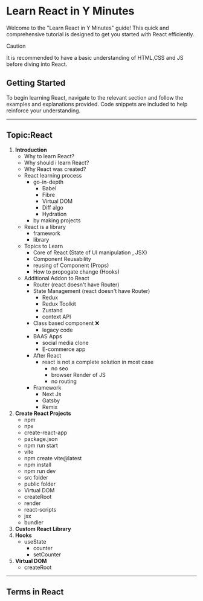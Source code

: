 # Learn React in Y Minutes

Welcome to the "Learn React in Y Minutes" guide! This quick and comprehensive tutorial is designed to get you started with React efficiently.

> [!CAUTION]
> It is recommended to have a basic understanding of HTML,CSS and JS before diving into React.

## Getting Started

To begin learning React, navigate to the relevant section and follow the examples and explanations provided. Code snippets are included to help reinforce your understanding.

---

## Topic:React

1. **Introduction**
   - Why to learn React?
   - Why should i learn React?
   - Why React was created?
   - React learning process
     - go-in-depth
       - Babel
       - Fibre
       - Virtual DOM
       - Diff algo
       - Hydration
     - by making projects
   - React is a library
     - framework
     - library
   - Topics to Learn
     - Core of React (State of UI manipulation , JSX)
     - Component Reusability
     - reusing of Component (Props)
     - How to propogate change (Hooks)
   - Additional Addon to React
     - Router (react doesn't have Router)
     - State Management (react doesn't have Router)
       - Redux
       - Redux Toolkit
       - Zustand
       - context API
     - Class based component :x:
       - legacy code
     - BAAS Apps
       - social media clone
       - E-commerce app
     - After React
       - react is not a complete solution in most case
         - no seo
         - browser Render of JS
         - no routing
     - Framework
       - Next Js
       - Gatsby
       - Remix
2. **Create React Projects**
   - npm
   - npx
   - create-react-app
   - package.json
   - npm run start
   - vite
   - npm create vite@latest
   - npm install
   - npm run dev
   - src folder
   - public folder
   - Virtual DOM
   - createRoot
   - render
   - react-scripts
   - jsx
   - bundler
3. **Custom React Library**
4. **Hooks**
   - useState
     - counter
     - setCounter
5. **Virtual DOM**
    - createRoot
  
---

## Terms in React
